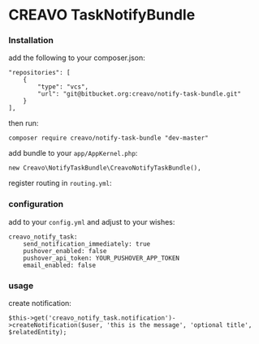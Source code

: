 # CREAVO TaskNotifyBundle

### Installation

add the following to your composer.json:

    "repositories": [
        {
            "type": "vcs",
            "url": "git@bitbucket.org:creavo/notify-task-bundle.git"
        }
    ],

then run:

    composer require creavo/notify-task-bundle "dev-master"
    
add bundle to your `app/AppKernel.php`:

    new Creavo\NotifyTaskBundle\CreavoNotifyTaskBundle(),
    
register routing in `routing.yml`:


### configuration

add to your `config.yml` and adjust to your wishes:

    creavo_notify_task:
        send_notification_immediately: true
        pushover_enabled: false
        pushover_api_token: YOUR_PUSHOVER_APP_TOKEN
        email_enabled: false
 
### usage

create notification:
    
    $this->get('creavo_notify_task.notification')->createNotification($user, 'this is the message', 'optional title', $relatedEntity);
    
